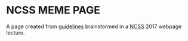 # NCSS MEME PAGE
A page created from [guidelines](https://github.com/lyneca/ncssmemepage/blob/master/guidelines.md) brainstormed in a [NCSS](https://ncss.edu.au) 2017 webpage lecture.
